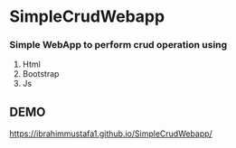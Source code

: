 # SimpleCrudWebapp

### Simple WebApp to perform crud operation using
<ol>
  <li>Html</li>
  <li>Bootstrap</li>
  <li>Js</li>
</ol>

##  DEMO
https://ibrahimmustafa1.github.io/SimpleCrudWebapp/
